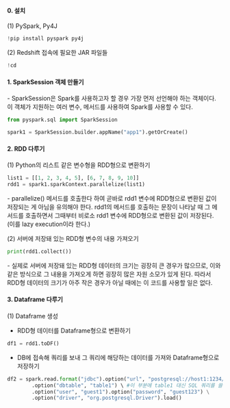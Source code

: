 #### 0. 설치

(1) PySpark, Py4J

```python
!pip install pyspark py4j
```

(2) Redshift 접속에 필요한 JAR 파일들

```python
!cd
```

#### 1. SparkSession 객체 만들기

\- SparkSession은 Spark를 사용하고자 할 경우 가장 먼저 선언해야 하는 객체이다. 이 객체가 지원하는 여러 변수, 메서드를 사용하여 Spark를 사용할 수 있다.

```python
from pyspark.sql import SparkSession

spark1 = SparkSession.builder.appName("app1").getOrCreate()
```

#### 2. RDD 다루기

(1) Python의 리스트 같은 변수형을 RDD형으로 변환하기

```python
list1 = [[1, 2, 3, 4, 5], [6, 7, 8, 9, 10]]
rdd1 = spark1.sparkContext.parallelize(list1)
```

\- parallelize() 메서드를 호출한다 하여 곧바로 rdd1 변수에 RDD형으로 변환된 값이 저장되는 게 아님을 유의해야 한다. rdd1의 메서드를 호출하는 문장이 나타날 때 그 메서드를 호출하면서 그때부터 비로소 rdd1 변수에 RDD형으로 변환된 값이 저장된다. (이를 lazy execution이라 한다.)

(2) 서버에 저장돼 있는 RDD형 변수의 내용 가져오기

```python
print(rdd1.collect())
```

\- 실제로 서버에 저장돼 있는 RDD형 데이터의 크기는 굉장히 큰 경우가 많으므로, 이와 같은 방식으로 그 내용을 가져오게 하면 굉장히 많은 자원 소모가 있게 된다. 따라서 RDD형 데이터의 크기가 아주 작은 경우가 아닐 때에는 이 코드를 사용할 일은 없다.


#### 3. Dataframe 다루기

(1) Dataframe 생성

- RDD형 데이터를 Dataframe형으로 변환하기

```python
df1 = rdd1.toDF()
```

- DB에 접속해 쿼리를 보내 그 쿼리에 해당하는 데이터를 가져와 Dataframe형으로 저장하기

```python
df2 = spark.read.format("jdbc").option("url", "postgresql://host1:1234/db1") \
        .option("dbtable", "table1") \ #이 부분에 table1 대신 SQL 쿼리를 쓸 수 있다.
        .option("user", "guest1").option("password", "guest123") \
        .option("driver", "org.postgresql.Driver").load()
```

